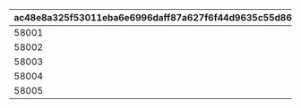 |ac48e8a325f53011eba6e6996daff87a627f6f44d9635c55d86c7a136f014438|52b2ec9c0bb1b93cb3fe1650239b69df1f9cd2f8638de53fe2ad6e5a69e22230|fe342f1112a2b63dd0bc0c40dbcfb3a2cb3d3491a8988b5aa4f75d0ac4199b46|91500430556e187ff6b655ffe2afda547dd9290e05fd977cc1493153813c79f2|29d101bb6390ac4ff55d4be786b351ec323211954e8253ecca41477f89bfebfb|7f6d20cfb2d8fca7762ba3ef737fe093607782c500756d054d23b4dd884b343b|8fc4cc0cb6539c42e981313ecb2ca55316bcf63ae5d6d6d938d44048518852f3|65baafe7bf86de7614f6f52681228d0415d755dae40feb1ab104ee90132e9d1d|377fd376a0d31a837e0bf16bb06a0ae7f35f5334e89f331e23c4b4ff0d344877|de3b7f806b91d49a9d60615e3f68c1231890e742a3b64b8fdde1f97dc12b653b|
| --- | --- | --- | --- | --- | --- | --- | --- | --- | --- |
|58001|58|126301|1|101|-375|0|10.11|5|10120|
|58002|58|126301|1|102|-375|0|4.53|2|10120|
|58003|58|126301|5|103|-375|0|0|5|10120|
|58004|58|126301|2|104|-375|0|5.32|1|10120|
|58005|58|126301|6|105|-375|0|4.4|5|10120|